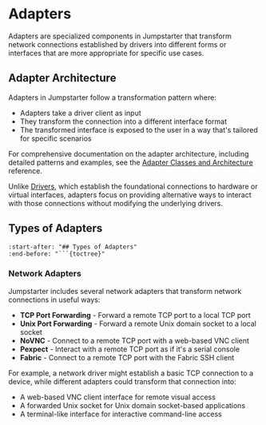 # Adapters

Adapters are specialized components in Jumpstarter that transform network connections established by drivers into different forms or interfaces that are more appropriate for specific use cases.

## Adapter Architecture

Adapters in Jumpstarter follow a transformation pattern where:

- Adapters take a driver client as input
- They transform the connection into a different interface format
- The transformed interface is exposed to the user in a way that's tailored for specific scenarios

For comprehensive documentation on the adapter architecture, including detailed
patterns and examples, see the [Adapter Classes and Architecture](../api-reference/adapters.md) reference.

Unlike [Drivers](./drivers.md), which establish the foundational connections to hardware or virtual interfaces, adapters focus on providing alternative ways to interact with those connections without modifying the underlying drivers.

## Types of Adapters

```{include} ../api-reference/adapters/index.md
:start-after: "## Types of Adapters"
:end-before: "```{toctree}"
```

### Network Adapters

Jumpstarter includes several network adapters that transform network connections in useful ways:

- **TCP Port Forwarding** - Forward a remote TCP port to a local TCP port
- **Unix Port Forwarding** - Forward a remote Unix domain socket to a local socket
- **NoVNC** - Connect to a remote TCP port with a web-based VNC client
- **Pexpect** - Interact with a remote TCP port as if it's a serial console
- **Fabric** - Connect to a remote TCP port with the Fabric SSH client

For example, a network driver might establish a basic TCP connection to a device, while different
adapters could transform that connection into:
- A web-based VNC client interface for remote visual access
- A forwarded Unix socket for Unix domain socket-based applications
- A terminal-like interface for interactive command-line access
